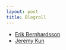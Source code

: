 ```yaml
---
layout: post
title: Blogroll
---
```


* [Erik Bernhardsson](erikbern.com)  
* [Jeremy Kun](https://jeremykun.com/)
